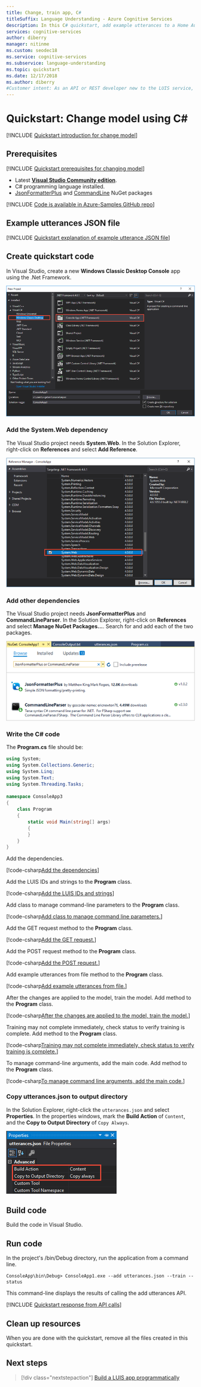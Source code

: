 ```yaml
---
title: Change, train app, C#
titleSuffix: Language Understanding - Azure Cognitive Services
description: In this C# quickstart, add example utterances to a Home Automation app and train the app. 
services: cognitive-services
author: diberry
manager: nitinme
ms.custom: seodec18
ms.service: cognitive-services
ms.subservice: language-understanding
ms.topic: quickstart
ms.date: 12/17/2018
ms.author: diberry 
#Customer intent: As an API or REST developer new to the LUIS service, I want to programmatically add an example utterance to an intent and train the model using C#. 
---
```


# Quickstart: Change model using C\#

[!INCLUDE [Quickstart introduction for change model](../../../includes/cognitive-services-luis-qs-change-model-intro-para.md)]

## Prerequisites

[!INCLUDE [Quickstart prerequisites for changing model](../../../includes/cognitive-services-luis-qs-change-model-prereq.md)]
* Latest [**Visual Studio Community edition**](https://www.visualstudio.com/downloads/).
* C# programming language installed.
* [JsonFormatterPlus](https://www.nuget.org/packages/JsonFormatterPlus) and [CommandLine](https://www.nuget.org/packages/CommandLineParser/) NuGet packages

[!INCLUDE [Code is available in Azure-Samples GitHub repo](../../../includes/cognitive-services-luis-qs-change-model-luis-repo-note.md)]

## Example utterances JSON file

[!INCLUDE [Quickstart explanation of example utterance JSON file](../../../includes/cognitive-services-luis-qs-change-model-json-ex-utt.md)]

## Create quickstart code 

In Visual Studio, create a new **Windows Classic Desktop Console** app using the .Net Framework. 

![Visual Studio project type](./media/luis-quickstart-cs-add-utterance/vs-project-type.png)

### Add the System.Web dependency

The Visual Studio project needs **System.Web**. In the Solution Explorer, right-click on **References** and select **Add Reference**.

![Add System.web reference](./media/luis-quickstart-cs-add-utterance/system.web.png)

### Add other dependencies

The Visual Studio project needs **JsonFormatterPlus** and **CommandLineParser**. In the Solution Explorer, right-click on **References** and select **Manage NuGet Packages...**. Search for and add each of the two packages. 

![Add 3rd party dependencies](./media/luis-quickstart-cs-add-utterance/add-dependencies.png)


### Write the C# code
The **Program.cs** file should be:

```C#
using System;
using System.Collections.Generic;
using System.Linq;
using System.Text;
using System.Threading.Tasks;

namespace ConsoleApp3
{
    class Program
    {
        static void Main(string[] args)
        {
        }
    }
}
```

Add the dependencies.

   [!code-csharp[Add the dependencies](~/samples-luis/documentation-samples/quickstarts/change-model/csharp/ConsoleApp1/Program.cs?range=1-11 "Add the dependencies")]


Add the LUIS IDs and strings to the **Program** class.

   [!code-csharp[Add the LUIS IDs and strings](~/samples-luis/documentation-samples/quickstarts/change-model/csharp/ConsoleApp1/Program.cs?range=19-30&dedent=8 "Add the LUIS IDs and strings")]

Add class to manage command-line parameters to the **Program** class.

   [!code-csharp[Add class to manage command line parameters.](~/samples-luis/documentation-samples/quickstarts/change-model/csharp/ConsoleApp1/Program.cs?range=32-46 "Add class to manage command-line parameters.")]

Add the GET request method to the **Program** class.

   [!code-csharp[Add the GET request.](~/samples-luis/documentation-samples/quickstarts/change-model/csharp/ConsoleApp1/Program.cs?range=49-59 "Add the GET request.")]


Add the POST request method to the **Program** class. 

   [!code-csharp[Add the POST request.](~/samples-luis/documentation-samples/quickstarts/change-model/csharp/ConsoleApp1/Program.cs?range=60-76 "Add the POST request.")]

Add example utterances from file method to the **Program** class.

   [!code-csharp[Add example utterances from file.](~/samples-luis/documentation-samples/quickstarts/change-model/csharp/ConsoleApp1/Program.cs?range=77-86 "Add example utterances from file.")]

After the changes are applied to the model, train the model. Add method to the **Program** class.

   [!code-csharp[After the changes are applied to the model, train the model.](~/samples-luis/documentation-samples/quickstarts/change-model/csharp/ConsoleApp1/Program.cs?range=87-96 "After the changes are applied to the model, train the model.")]

Training may not complete immediately, check status to verify training is complete. Add method to the **Program** class.

   [!code-csharp[Training may not complete immediately, check status to verify training is complete.](~/samples-luis/documentation-samples/quickstarts/change-model/csharp/ConsoleApp1/Program.cs?range=97-103 "Training may not complete immediately, check status to verify training is complete.")]

To manage command-line arguments, add the main code. Add method to the **Program** class.

   [!code-csharp[To manage command line arguments, add the main code.](~/samples-luis/documentation-samples/quickstarts/change-model/csharp/ConsoleApp1/Program.cs?range=104-137 "To manage command-line arguments, add the main code.")]

### Copy utterances.json to output directory

In the Solution Explorer, right-click the `utterances.json` and select **Properties**. In the properties windows, mark the **Build Action** of `Content`, and the **Copy to Output Directory** of `Copy Always`.  

![Mark the JSON file as content](./media/luis-quickstart-cs-add-utterance/content-properties.png)

## Build code

Build the code in Visual Studio. 

## Run code

In the project's /bin/Debug directory, run the application from a command line. 

```console
ConsoleApp\bin\Debug> ConsoleApp1.exe --add utterances.json --train --status
```

This command-line displays the results of calling the add utterances API. 

[!INCLUDE [Quickstart response from API calls](../../../includes/cognitive-services-luis-qs-change-model-json-results.md)]

## Clean up resources
When you are done with the quickstart, remove all the files created in this quickstart. 

## Next steps
> [!div class="nextstepaction"] 
> [Build a LUIS app programmatically](luis-tutorial-node-import-utterances-csv.md) 
